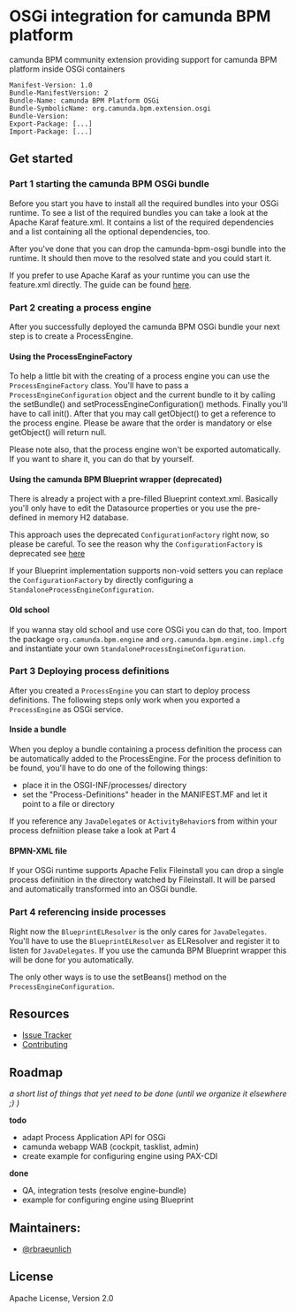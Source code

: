 # OSGi integration for camunda BPM platform

camunda BPM community extension providing support for camunda BPM platform inside OSGi containers

```
Manifest-Version: 1.0
Bundle-ManifestVersion: 2
Bundle-Name: camunda BPM Platform OSGi
Bundle-SymbolicName: org.camunda.bpm.extension.osgi
Bundle-Version: 
Export-Package: [...]
Import-Package: [...]
```

## Get started

### Part 1 starting the camunda BPM OSGi bundle

Before you start you have to install all the required bundles into your OSGi runtime.
To see a list of the required bundles you can take a look at the Apache Karaf feature.xml.
It contains a list of the required dependencies and a list containing all the optional dependencies, too.

After you've done that you can drop the camunda-bpm-osgi bundle into the runtime.
It should then move to the resolved state and you could start it.

If you prefer to use Apache Karaf as your runtime you can use the feature.xml directly. The guide can be found [here](https://github.com/camunda/camunda-bpm-platform-osgi/blob/master/camunda-engine-karaf-feature/README.md).

### Part 2 creating a process engine

After you successfully deployed the camunda BPM OSGi bundle your next step is to create a ProcessEngine.

#### Using the ProcessEngineFactory

To help a little bit with the creating of a process engine you can use the `ProcessEngineFactory` class. You'll have to pass a `ProcessEngineConfiguration` object and the current bundle to it by calling the setBundle() and setProcessEngineConfiguration() methods. Finally you'll have to call init(). After that you may call getObject() to get a reference to the process engine.
Please be aware that the order is mandatory or else getObject() will return null.

Please note also, that the process engine won't be exported automatically. If you want to share it, you can do that by yourself.

#### Using the camunda BPM Blueprint wrapper (deprecated)

There is already a project with a pre-filled Blueprint context.xml. Basically you'll only have to edit the Datasource properties or you use the pre-defined in memory H2 database.

This approach uses the deprecated `ConfigurationFactory` right now, so please be careful. To see the reason why the `ConfigurationFactory` is deprecated see [here](https://groups.google.com/forum/#!topic/camunda-bpm-dev/toZEYMzUJpQ)

If your Blueprint implementation supports non-void setters you can replace the `ConfigurationFactory` by directly configuring a `StandaloneProcessEngineConfiguration`. 

#### Old school

If you wanna stay old school and use core OSGi you can do that, too.
Import the package `org.camunda.bpm.engine` and `org.camunda.bpm.engine.impl.cfg` and instantiate your own `StandaloneProcessEngineConfiguration`.

### Part 3 Deploying process definitions

After you created a `ProcessEngine` you can start to deploy process definitions.
The following steps only work when you exported a `ProcessEngine` as OSGi service.

#### Inside a bundle

When you deploy a bundle containing a process definition the process can be automatically added to the ProcessEngine.
For the process definition to be found, you'll have to do one of the following things:
- place it in the OSGI-INF/processes/ directory
- set the "Process-Definitions" header in the MANIFEST.MF and let it point to a file or directory

If you reference any `JavaDelegate`s or `ActivityBehavior`s from within your process defniition please take a look at Part 4

#### BPMN-XML file

If your OSGi runtime supports Apache Felix Fileinstall you can drop a single process definition in the directory watched by Fileinstall. It will be parsed and automatically transformed into an OSGi bundle.

### Part 4 referencing inside processes

Right now the `BlueprintELResolver` is the only cares for `JavaDelegates`. You'll have to use the `BlueprintELResolver` as ELResolver and register it to listen for `JavaDelegates`.
If you use the camunda BPM Blueprint wrapper this will be done for you automatically.

The only other ways is to use the setBeans() method on the `ProcessEngineConfiguration`.

## Resources

* [Issue Tracker](https://github.com/camunda/camunda-bpm-platform-osgi/issues)
* [Contributing](https://github.com/camunda/camunda-bpm-platform-osgi/blob/master/CONTRIBUTING.md)


## Roadmap

_a short list of things that yet need to be done (until we organize it elsewhere ;) )_

**todo**
- adapt Process Application API for OSGi
- camunda webapp WAB (cockpit, tasklist, admin)
- create example for configuring engine using PAX-CDI

**done**
- QA, integration tests (resolve engine-bundle)
- example for configuring engine using Blueprint


## Maintainers:

* [@rbraeunlich ](https://github.com/rbraeunlich)

## License

Apache License, Version 2.0
